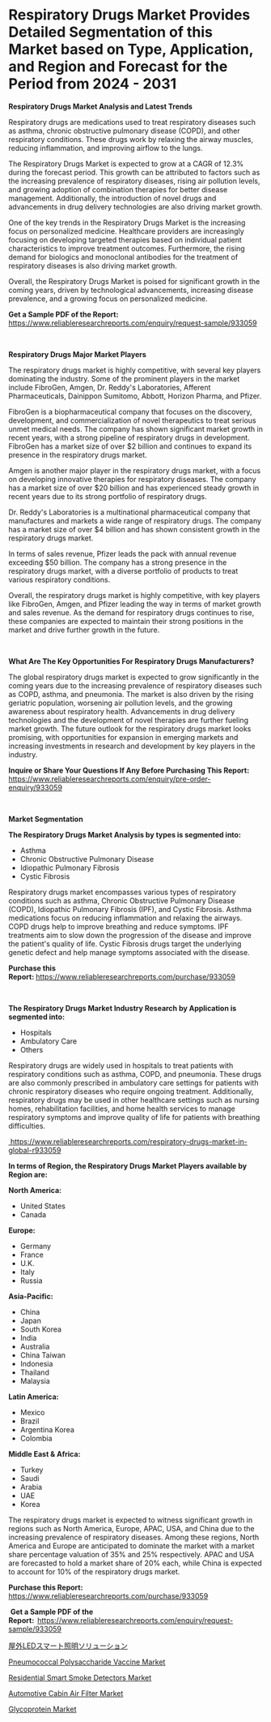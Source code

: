 <p><h1>Respiratory Drugs Market Provides Detailed Segmentation of this Market based on Type, Application, and Region and Forecast for the Period from 2024 - 2031</h1></p><p><strong>Respiratory Drugs Market Analysis and Latest Trends</strong></p>
<p><p>Respiratory drugs are medications used to treat respiratory diseases such as asthma, chronic obstructive pulmonary disease (COPD), and other respiratory conditions. These drugs work by relaxing the airway muscles, reducing inflammation, and improving airflow to the lungs.</p><p>The Respiratory Drugs Market is expected to grow at a CAGR of 12.3% during the forecast period. This growth can be attributed to factors such as the increasing prevalence of respiratory diseases, rising air pollution levels, and growing adoption of combination therapies for better disease management. Additionally, the introduction of novel drugs and advancements in drug delivery technologies are also driving market growth.</p><p>One of the key trends in the Respiratory Drugs Market is the increasing focus on personalized medicine. Healthcare providers are increasingly focusing on developing targeted therapies based on individual patient characteristics to improve treatment outcomes. Furthermore, the rising demand for biologics and monoclonal antibodies for the treatment of respiratory diseases is also driving market growth.</p><p>Overall, the Respiratory Drugs Market is poised for significant growth in the coming years, driven by technological advancements, increasing disease prevalence, and a growing focus on personalized medicine.</p></p>
<p><strong>Get a Sample PDF of the Report:&nbsp;</strong> <a href="https://www.reliableresearchreports.com/enquiry/request-sample/933059">https://www.reliableresearchreports.com/enquiry/request-sample/933059</a></p>
<p>&nbsp;</p>
<p><strong>Respiratory Drugs Major Market Players</strong></p>
<p><p>The respiratory drugs market is highly competitive, with several key players dominating the industry. Some of the prominent players in the market include FibroGen, Amgen, Dr. Reddy's Laboratories, Afferent Pharmaceuticals, Dainippon Sumitomo, Abbott, Horizon Pharma, and Pfizer.</p><p>FibroGen is a biopharmaceutical company that focuses on the discovery, development, and commercialization of novel therapeutics to treat serious unmet medical needs. The company has shown significant market growth in recent years, with a strong pipeline of respiratory drugs in development. FibroGen has a market size of over $2 billion and continues to expand its presence in the respiratory drugs market.</p><p>Amgen is another major player in the respiratory drugs market, with a focus on developing innovative therapies for respiratory diseases. The company has a market size of over $20 billion and has experienced steady growth in recent years due to its strong portfolio of respiratory drugs.</p><p>Dr. Reddy's Laboratories is a multinational pharmaceutical company that manufactures and markets a wide range of respiratory drugs. The company has a market size of over $4 billion and has shown consistent growth in the respiratory drugs market.</p><p>In terms of sales revenue, Pfizer leads the pack with annual revenue exceeding $50 billion. The company has a strong presence in the respiratory drugs market, with a diverse portfolio of products to treat various respiratory conditions.</p><p>Overall, the respiratory drugs market is highly competitive, with key players like FibroGen, Amgen, and Pfizer leading the way in terms of market growth and sales revenue. As the demand for respiratory drugs continues to rise, these companies are expected to maintain their strong positions in the market and drive further growth in the future.</p></p>
<p>&nbsp;</p>
<p><strong>What Are The Key Opportunities For Respiratory Drugs Manufacturers?</strong></p>
<p><p>The global respiratory drugs market is expected to grow significantly in the coming years due to the increasing prevalence of respiratory diseases such as COPD, asthma, and pneumonia. The market is also driven by the rising geriatric population, worsening air pollution levels, and the growing awareness about respiratory health. Advancements in drug delivery technologies and the development of novel therapies are further fueling market growth. The future outlook for the respiratory drugs market looks promising, with opportunities for expansion in emerging markets and increasing investments in research and development by key players in the industry.</p></p>
<p><strong>Inquire or Share Your Questions If Any Before Purchasing This Report:</strong> <a href="https://www.reliableresearchreports.com/enquiry/pre-order-enquiry/933059">https://www.reliableresearchreports.com/enquiry/pre-order-enquiry/933059</a></p>
<p>&nbsp;</p>
<p><strong>Market Segmentation</strong></p>
<p><strong>The Respiratory Drugs Market Analysis by types is segmented into:</strong></p>
<p><ul><li>Asthma</li><li>Chronic Obstructive Pulmonary Disease</li><li>Idiopathic Pulmonary Fibrosis</li><li>Cystic Fibrosis</li></ul></p>
<p><p>Respiratory drugs market encompasses various types of respiratory conditions such as asthma, Chronic Obstructive Pulmonary Disease (COPD), Idiopathic Pulmonary Fibrosis (IPF), and Cystic Fibrosis. Asthma medications focus on reducing inflammation and relaxing the airways. COPD drugs help to improve breathing and reduce symptoms. IPF treatments aim to slow down the progression of the disease and improve the patient's quality of life. Cystic Fibrosis drugs target the underlying genetic defect and help manage symptoms associated with the disease.</p></p>
<p><strong>Purchase this Report:&nbsp;</strong><a href="https://www.reliableresearchreports.com/purchase/933059">https://www.reliableresearchreports.com/purchase/933059</a></p>
<p>&nbsp;</p>
<p><strong>The Respiratory Drugs Market Industry Research by Application is segmented into:</strong></p>
<p><ul><li>Hospitals</li><li>Ambulatory Care</li><li>Others</li></ul></p>
<p><p>Respiratory drugs are widely used in hospitals to treat patients with respiratory conditions such as asthma, COPD, and pneumonia. These drugs are also commonly prescribed in ambulatory care settings for patients with chronic respiratory diseases who require ongoing treatment. Additionally, respiratory drugs may be used in other healthcare settings such as nursing homes, rehabilitation facilities, and home health services to manage respiratory symptoms and improve quality of life for patients with breathing difficulties.</p></p>
<p><a href="https://www.reliableresearchreports.com/respiratory-drugs-market-in-global-r933059">&nbsp;https://www.reliableresearchreports.com/respiratory-drugs-market-in-global-r933059</a></p>
<p><strong>In terms of Region, the Respiratory Drugs Market Players available by Region are:</strong></p>
<p>
    <p> <strong> North America: </strong>
        <ul>
            <li>United States</li>
            <li>Canada</li>
        </ul>
        </p> 
    <p> <strong> Europe: </strong>
        <ul>
            <li>Germany</li>
            <li>France</li>
            <li>U.K.</li>
            <li>Italy</li>
            <li>Russia</li>
        </ul>
        </p> 
    <p> <strong> Asia-Pacific: </strong>
        <ul>
            <li>China</li>
            <li>Japan</li>
            <li>South Korea</li>
            <li>India</li>
            <li>Australia</li>
            <li>China Taiwan</li>
            <li>Indonesia</li>
            <li>Thailand</li>
            <li>Malaysia</li>
        </ul>
        </p> 
    <p> <strong> Latin America: </strong>
        <ul>
            <li>Mexico</li>
            <li>Brazil</li>
            <li>Argentina Korea</li>
            <li>Colombia</li>
        </ul>
        </p> 
    <p> <strong> Middle East & Africa: </strong>
        <ul>
            <li>Turkey</li>
            <li>Saudi</li>
            <li>Arabia</li>
            <li>UAE</li>
            <li>Korea</li>
        </ul>
    </p>
    </p>
<p><p>The respiratory drugs market is expected to witness significant growth in regions such as North America, Europe, APAC, USA, and China due to the increasing prevalence of respiratory diseases. Among these regions, North America and Europe are anticipated to dominate the market with a market share percentage valuation of 35% and 25% respectively. APAC and USA are forecasted to hold a market share of 20% each, while China is expected to account for 10% of the respiratory drugs market.</p></p>
<p><strong>Purchase this Report: </strong><a href="https://www.reliableresearchreports.com/purchase/933059">https://www.reliableresearchreports.com/purchase/933059</a></p>
<p>&nbsp;<strong>Get a Sample PDF of the Report:&nbsp;&nbsp;</strong><a href="https://www.reliableresearchreports.com/enquiry/request-sample/933059">https://www.reliableresearchreports.com/enquiry/request-sample/933059</a></p>
<p><strong></strong></p>
<p><p><a href="https://medium.com/@titusboyer1/%E5%B1%8B%E5%A4%96led%E3%82%B9%E3%83%9E%E3%83%BC%E3%83%88%E7%85%A7%E6%98%8E%E3%82%BD%E3%83%AA%E3%83%A5%E3%83%BC%E3%82%B7%E3%83%A7%E3%83%B3%E5%B8%82%E5%A0%B4%E6%A6%82%E8%A6%81-%E5%9C%B0%E5%9F%9F%E5%88%A5%E8%A6%8B%E9%80%9A%E3%81%97-%E3%81%8A%E3%82%88%E3%81%B32031%E5%B9%B4%E3%81%BE%E3%81%A7%E3%81%AE%E6%9C%9F%E9%96%93%E3%81%AE%E5%B1%8B%E5%A4%96led%E3%82%B9%E3%83%9E%E3%83%BC%E3%83%88%E7%85%A7%E6%98%8E%E3%82%BD%E3%83%AA%E3%83%A5%E3%83%BC%E3%82%B7%E3%83%A7%E3%83%B3%E5%B8%82%E5%A0%B4%E3%81%AE%E7%AB%B6%E4%BA%89%E6%88%A6%E7%95%A5%E3%81%AF-5-7-%E3%81%AEcagr%E3%81%A7%E6%88%90%E9%95%B7%E3%81%99%E3%82%8B%E8%A6%8B%E8%BE%BC%E3%81%BF%E3%81%A7%E3%81%99-b47534215e71">屋外LEDスマート照明ソリューション</a></p><p><a href="https://issuu.com/reportprime-2/docs/pneumococcal-polysaccharide-vaccine_0f7f63fe4f79e6">Pneumococcal Polysaccharide Vaccine Market</a></p><p><a href="https://github.com/pizolina/Market-Research-Report-List-6/blob/main/residential-smart-smoke-detectors-market.md">Residential Smart Smoke Detectors Market</a></p><p><a href="https://medium.com/@polesdua.1/insights-into-the-automotive-cabin-air-filter-market-market-players-market-size-geographical-addcb0e41dd1">Automotive Cabin Air Filter Market</a></p><p><a href="https://medium.com/@rontaybrewer02024/glycoprotein-market-share-size-trends-industry-analysis-report-by-type-by-end-use-commercial-26666709993d">Glycoprotein Market</a></p></p>